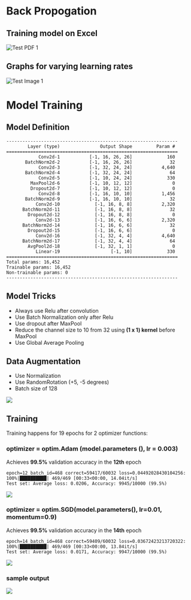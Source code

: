# Back Propogation

## Training model on Excel
![Test PDF 1](https://github.com/divyanshuraj6815/EVA6/blob/main/Experiment_4/back_prop.png)

## Graphs for varying learning rates
![Test Image 1](https://github.com/divyanshuraj6815/EVA6/blob/main/Experiment_4/Learning%20Rate%20Variation.png)

# Model Training

## Model Definition
```
----------------------------------------------------------------
        Layer (type)               Output Shape         Param #
================================================================
            Conv2d-1           [-1, 16, 26, 26]             160
       BatchNorm2d-2           [-1, 16, 26, 26]              32
            Conv2d-3           [-1, 32, 24, 24]           4,640
       BatchNorm2d-4           [-1, 32, 24, 24]              64
            Conv2d-5           [-1, 10, 24, 24]             330
         MaxPool2d-6           [-1, 10, 12, 12]               0
         Dropout2d-7           [-1, 10, 12, 12]               0
            Conv2d-8           [-1, 16, 10, 10]           1,456
       BatchNorm2d-9           [-1, 16, 10, 10]              32
           Conv2d-10             [-1, 16, 8, 8]           2,320
      BatchNorm2d-11             [-1, 16, 8, 8]              32
        Dropout2d-12             [-1, 16, 8, 8]               0
           Conv2d-13             [-1, 16, 6, 6]           2,320
      BatchNorm2d-14             [-1, 16, 6, 6]              32
        Dropout2d-15             [-1, 16, 6, 6]               0
           Conv2d-16             [-1, 32, 4, 4]           4,640
      BatchNorm2d-17             [-1, 32, 4, 4]              64
        AvgPool2d-18             [-1, 32, 1, 1]               0
           Linear-19                   [-1, 10]             330
================================================================
Total params: 16,452
Trainable params: 16,452
Non-trainable params: 0
----------------------------------------------------------------
```
## Model Tricks
- Always use Relu after convolution
- Use Batch Normalization only after Relu
- Use dropout after MaxPool
- Reduce the channel size to 10 from 32 using **(1 x 1) kernel** before MaxPool
- Use Global Average Pooling

## Data Augmentation
- Use Normalization
- Use RandomRotation (+5, -5 degrees)
- Batch size of 128

![](https://github.com/divyanshuraj6815/EVA6/blob/main/Experiment_4/images_mnist.png)

## Training
Training happens for 19 epochs for 2 optimizer functions:

### optimizer = optim.Adam (model.parameters (), lr = 0.003)
Achieves **99.5%** validation accuracy in the **12th** epoch
```
epoch=12 batch_id=468 correct=59417/60032 loss=0.04492028430104256: 100%|██████████| 469/469 [00:33<00:00, 14.04it/s]
Test set: Average loss: 0.0206, Accuracy: 9945/10000 (99.5%)
```
![](https://github.com/divyanshuraj6815/EVA6/blob/main/Experiment_4/adam_loss.png)

### optimizer = optim.SGD(model.parameters(), lr=0.01, momentum=0.9)
Achieves **99.5%** validation accuracy in the **14th** epoch
```
epoch=14 batch_id=468 correct=59409/60032 loss=0.03672423213720322: 100%|██████████| 469/469 [00:33<00:00, 13.84it/s]
Test set: Average loss: 0.0171, Accuracy: 9947/10000 (99.5%)

```
![](https://github.com/divyanshuraj6815/EVA6/blob/main/Experiment_4/sgd_loss.png)

### sample output
![](https://github.com/divyanshuraj6815/EVA6/blob/main/Experiment_4/classification_mnist.png)
